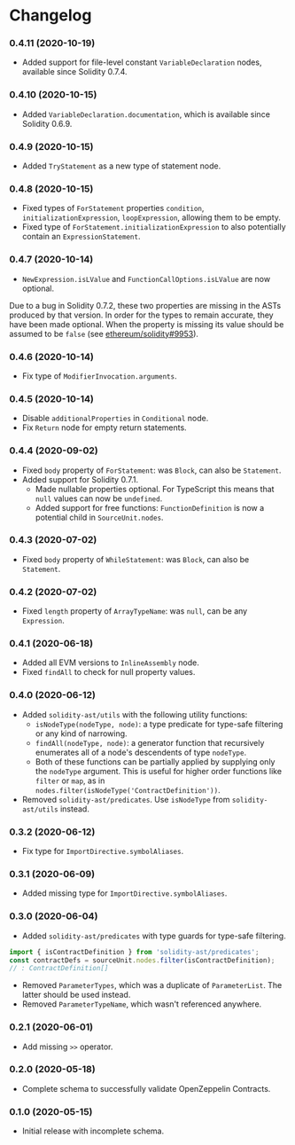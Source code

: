 # Changelog

### 0.4.11 (2020-10-19)

- Added support for file-level constant `VariableDeclaration` nodes, available since Solidity 0.7.4.

### 0.4.10 (2020-10-15)

- Added `VariableDeclaration.documentation`, which is available since Solidity 0.6.9.

### 0.4.9 (2020-10-15)

- Added `TryStatement` as a new type of statement node.

### 0.4.8 (2020-10-15)

- Fixed types of `ForStatement` properties `condition`, `initializationExpression`, `loopExpression`, allowing them to be empty.
- Fixed type of `ForStatement.initializationExpression` to also potentially contain an `ExpressionStatement`.

### 0.4.7 (2020-10-14)

- `NewExpression.isLValue` and `FunctionCallOptions.isLValue` are now optional.

Due to a bug in Solidity 0.7.2, these two properties are missing in the ASTs produced by that version. In order for the types to remain accurate, they have been made optional. When the property is missing its value should be assumed to be `false` (see [ethereum/solidity#9953](https://github.com/ethereum/solidity/pull/9953)).

### 0.4.6 (2020-10-14)

- Fix type of `ModifierInvocation.arguments`.

### 0.4.5 (2020-10-14)

- Disable `additionalProperties` in `Conditional` node.
- Fix `Return` node for empty return statements.

### 0.4.4 (2020-09-02)

- Fixed `body` property of `ForStatement`: was `Block`, can also be `Statement`.
- Added support for Solidity 0.7.1.
  - Made nullable properties optional. For TypeScript this means that `null` values can now be `undefined`.
  - Added support for free functions: `FunctionDefinition` is now a potential child in `SourceUnit.nodes`.

### 0.4.3 (2020-07-02)

- Fixed `body` property of `WhileStatement`: was `Block`, can also be `Statement`.

### 0.4.2 (2020-07-02)

- Fixed `length` property of `ArrayTypeName`: was `null`, can be any `Expression`.

### 0.4.1 (2020-06-18)

- Added all EVM versions to `InlineAssembly` node.
- Fixed `findAll` to check for null property values.

### 0.4.0 (2020-06-12)

- Added `solidity-ast/utils` with the following utility functions:
  - `isNodeType(nodeType, node)`: a type predicate for type-safe filtering or
    any kind of narrowing.
  - `findAll(nodeType, node)`: a generator function that recursively enumerates
    all of a node's descendents of type `nodeType`.
  - Both of these functions can be partially applied by supplying only the
    `nodeType` argument. This is useful for higher order functions like
    `filter` or `map`, as in `nodes.filter(isNodeType('ContractDefinition'))`.
- Removed `solidity-ast/predicates`. Use `isNodeType` from `solidity-ast/utils` instead.

### 0.3.2 (2020-06-12)

- Fix type for `ImportDirective.symbolAliases`.

### 0.3.1 (2020-06-09)

- Added missing type for `ImportDirective.symbolAliases`.

### 0.3.0 (2020-06-04)

- Added `solidity-ast/predicates` with type guards for type-safe filtering.

```typescript
import { isContractDefinition } from 'solidity-ast/predicates';
const contractDefs = sourceUnit.nodes.filter(isContractDefinition);
// : ContractDefinition[]
```

- Removed `ParameterTypes`, which was a duplicate of `ParameterList`. The latter should be used instead.
- Removed `ParameterTypeName`, which wasn't referenced anywhere.

### 0.2.1 (2020-06-01)

- Add missing `>>` operator.

### 0.2.0 (2020-05-18)

- Complete schema to successfully validate OpenZeppelin Contracts.

### 0.1.0 (2020-05-15)

- Initial release with incomplete schema.
